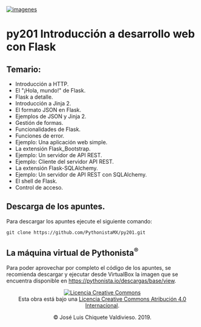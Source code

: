 [![imagenes](imagenes/pythonista.png)](https://pythonista.mx)

# py201 Introducción a desarrollo web con Flask

## Temario:

* Introducción a HTTP.
* El "¡Hola, mundo!" de Flask.
* Flask a detalle.
* Introducción a Jinja 2.
* El formato JSON en Flask.
* Ejemplos de JSON y Jinja 2.
* Gestión de formas.
* Funcionalidades de Flask.
* Funciones de error.
* Ejemplo: Una aplicación web simple.
* La extensión Flask_Bootstrap.
* Ejemplo: Un servidor de API REST.
* Ejemplo: Cliente del servidor API REST.
* La extensión Flask-SQLAlchemy.
* Ejemplo: Un servidor de API REST con SQLAlchemy.
* El shell de Flask.
* Control de acceso.

## Descarga de los apuntes.

Para descargar los apuntes ejecute el siguiente comando:
```
git clone https://github.com/PythonistaMX/py201.git
```

## La máquina virtual de Pythonista<sup>®</sup>

Para poder aprovechar por completo el código de los apuntes, se recomienda descargar y ejecutar desde VirtualBox la imagen que se encuentra disponible en https://pythonista.io/descargas/base/view.


<p style="text-align: center"><a rel="license" href="http://creativecommons.org/licenses/by/4.0/"><img alt="Licencia Creative Commons" style="border-width:0" src="https://i.creativecommons.org/l/by/4.0/80x15.png" /></a><br />Esta obra está bajo una <a rel="license" href="http://creativecommons.org/licenses/by/4.0/">Licencia Creative Commons Atribución 4.0 Internacional</a>.</p>
<p style="text-align: center">&copy; José Luis Chiquete Valdivieso. 2019.</p>
